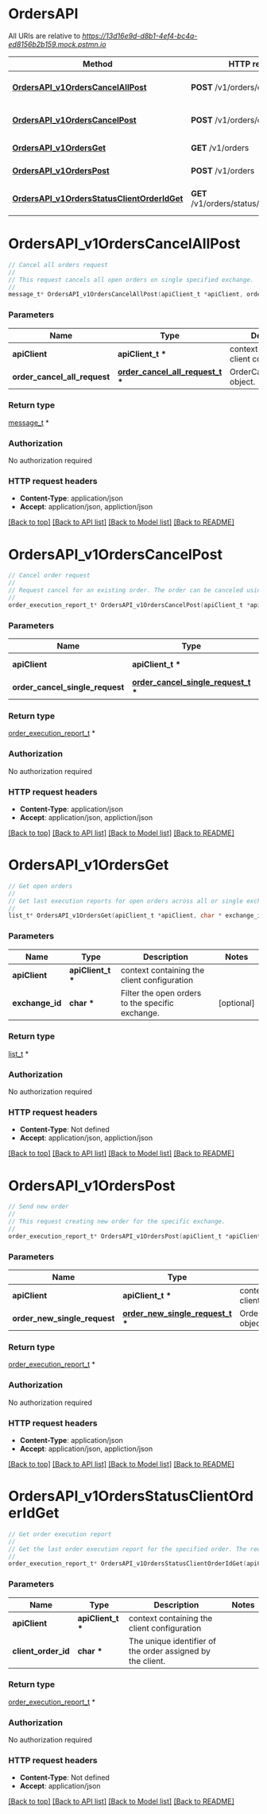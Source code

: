# OrdersAPI

All URIs are relative to *https://13d16e9d-d8b1-4ef4-bc4a-ed8156b2b159.mock.pstmn.io*

Method | HTTP request | Description
------------- | ------------- | -------------
[**OrdersAPI_v1OrdersCancelAllPost**](OrdersAPI.md#OrdersAPI_v1OrdersCancelAllPost) | **POST** /v1/orders/cancel/all | Cancel all orders request
[**OrdersAPI_v1OrdersCancelPost**](OrdersAPI.md#OrdersAPI_v1OrdersCancelPost) | **POST** /v1/orders/cancel | Cancel order request
[**OrdersAPI_v1OrdersGet**](OrdersAPI.md#OrdersAPI_v1OrdersGet) | **GET** /v1/orders | Get open orders
[**OrdersAPI_v1OrdersPost**](OrdersAPI.md#OrdersAPI_v1OrdersPost) | **POST** /v1/orders | Send new order
[**OrdersAPI_v1OrdersStatusClientOrderIdGet**](OrdersAPI.md#OrdersAPI_v1OrdersStatusClientOrderIdGet) | **GET** /v1/orders/status/{client_order_id} | Get order execution report


# **OrdersAPI_v1OrdersCancelAllPost**
```c
// Cancel all orders request
//
// This request cancels all open orders on single specified exchange.
//
message_t* OrdersAPI_v1OrdersCancelAllPost(apiClient_t *apiClient, order_cancel_all_request_t * order_cancel_all_request);
```

### Parameters
Name | Type | Description  | Notes
------------- | ------------- | ------------- | -------------
**apiClient** | **apiClient_t \*** | context containing the client configuration | 
**order_cancel_all_request** | **[order_cancel_all_request_t](order_cancel_all_request.md) \*** | OrderCancelAllRequest object. | 

### Return type

[message_t](message.md) *


### Authorization

No authorization required

### HTTP request headers

 - **Content-Type**: application/json
 - **Accept**: application/json, appliction/json

[[Back to top]](#) [[Back to API list]](../README.md#documentation-for-api-endpoints) [[Back to Model list]](../README.md#documentation-for-models) [[Back to README]](../README.md)

# **OrdersAPI_v1OrdersCancelPost**
```c
// Cancel order request
//
// Request cancel for an existing order. The order can be canceled using the `client_order_id` or `exchange_order_id`.
//
order_execution_report_t* OrdersAPI_v1OrdersCancelPost(apiClient_t *apiClient, order_cancel_single_request_t * order_cancel_single_request);
```

### Parameters
Name | Type | Description  | Notes
------------- | ------------- | ------------- | -------------
**apiClient** | **apiClient_t \*** | context containing the client configuration | 
**order_cancel_single_request** | **[order_cancel_single_request_t](order_cancel_single_request.md) \*** | OrderCancelSingleRequest object. | 

### Return type

[order_execution_report_t](order_execution_report.md) *


### Authorization

No authorization required

### HTTP request headers

 - **Content-Type**: application/json
 - **Accept**: application/json, appliction/json

[[Back to top]](#) [[Back to API list]](../README.md#documentation-for-api-endpoints) [[Back to Model list]](../README.md#documentation-for-models) [[Back to README]](../README.md)

# **OrdersAPI_v1OrdersGet**
```c
// Get open orders
//
// Get last execution reports for open orders across all or single exchange.
//
list_t* OrdersAPI_v1OrdersGet(apiClient_t *apiClient, char * exchange_id);
```

### Parameters
Name | Type | Description  | Notes
------------- | ------------- | ------------- | -------------
**apiClient** | **apiClient_t \*** | context containing the client configuration | 
**exchange_id** | **char \*** | Filter the open orders to the specific exchange. | [optional] 

### Return type

[list_t](order_execution_report.md) *


### Authorization

No authorization required

### HTTP request headers

 - **Content-Type**: Not defined
 - **Accept**: application/json, appliction/json

[[Back to top]](#) [[Back to API list]](../README.md#documentation-for-api-endpoints) [[Back to Model list]](../README.md#documentation-for-models) [[Back to README]](../README.md)

# **OrdersAPI_v1OrdersPost**
```c
// Send new order
//
// This request creating new order for the specific exchange.
//
order_execution_report_t* OrdersAPI_v1OrdersPost(apiClient_t *apiClient, order_new_single_request_t * order_new_single_request);
```

### Parameters
Name | Type | Description  | Notes
------------- | ------------- | ------------- | -------------
**apiClient** | **apiClient_t \*** | context containing the client configuration | 
**order_new_single_request** | **[order_new_single_request_t](order_new_single_request.md) \*** | OrderNewSingleRequest object. | 

### Return type

[order_execution_report_t](order_execution_report.md) *


### Authorization

No authorization required

### HTTP request headers

 - **Content-Type**: application/json
 - **Accept**: application/json, appliction/json

[[Back to top]](#) [[Back to API list]](../README.md#documentation-for-api-endpoints) [[Back to Model list]](../README.md#documentation-for-models) [[Back to README]](../README.md)

# **OrdersAPI_v1OrdersStatusClientOrderIdGet**
```c
// Get order execution report
//
// Get the last order execution report for the specified order. The requested order does not need to be active or opened.
//
order_execution_report_t* OrdersAPI_v1OrdersStatusClientOrderIdGet(apiClient_t *apiClient, char * client_order_id);
```

### Parameters
Name | Type | Description  | Notes
------------- | ------------- | ------------- | -------------
**apiClient** | **apiClient_t \*** | context containing the client configuration | 
**client_order_id** | **char \*** | The unique identifier of the order assigned by the client. | 

### Return type

[order_execution_report_t](order_execution_report.md) *


### Authorization

No authorization required

### HTTP request headers

 - **Content-Type**: Not defined
 - **Accept**: application/json

[[Back to top]](#) [[Back to API list]](../README.md#documentation-for-api-endpoints) [[Back to Model list]](../README.md#documentation-for-models) [[Back to README]](../README.md)

